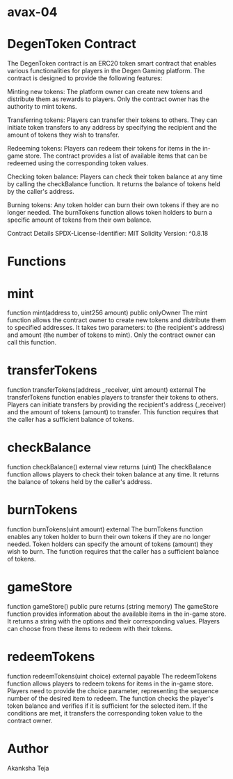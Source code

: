 # avax-04
# DegenToken Contract
The DegenToken contract is an ERC20 token smart contract that enables various functionalities for players in the Degen Gaming platform. The contract is designed to provide the following features:

Minting new tokens: The platform owner can create new tokens and distribute them as rewards to players. Only the contract owner has the authority to mint tokens.

Transferring tokens: Players can transfer their tokens to others. They can initiate token transfers to any address by specifying the recipient and the amount of tokens they wish to transfer.

Redeeming tokens: Players can redeem their tokens for items in the in-game store. The contract provides a list of available items that can be redeemed using the corresponding token values.

Checking token balance: Players can check their token balance at any time by calling the checkBalance function. It returns the balance of tokens held by the caller's address.

Burning tokens: Any token holder can burn their own tokens if they are no longer needed. The burnTokens function allows token holders to burn a specific amount of tokens from their own balance.

Contract Details
SPDX-License-Identifier: MIT
Solidity Version: ^0.8.18
# Functions
# mint
function mint(address to, uint256 amount) public onlyOwner
The mint function allows the contract owner to create new tokens and distribute them to specified addresses. It takes two parameters: to (the recipient's address) and amount (the number of tokens to mint). Only the contract owner can call this function.

# transferTokens
function transferTokens(address _receiver, uint amount) external
The transferTokens function enables players to transfer their tokens to others. Players can initiate transfers by providing the recipient's address (_receiver) and the amount of tokens (amount) to transfer. This function requires that the caller has a sufficient balance of tokens.

# checkBalance
function checkBalance() external view returns (uint)
The checkBalance function allows players to check their token balance at any time. It returns the balance of tokens held by the caller's address.

# burnTokens
function burnTokens(uint amount) external
The burnTokens function enables any token holder to burn their own tokens if they are no longer needed. Token holders can specify the amount of tokens (amount) they wish to burn. The function requires that the caller has a sufficient balance of tokens.

# gameStore
function gameStore() public pure returns (string memory)
The gameStore function provides information about the available items in the in-game store. It returns a string with the options and their corresponding values. Players can choose from these items to redeem with their tokens.

# redeemTokens
function redeemTokens(uint choice) external payable
The redeemTokens function allows players to redeem tokens for items in the in-game store. Players need to provide the choice parameter, representing the sequence number of the desired item to redeem. The function checks the player's token balance and verifies if it is sufficient for the selected item. If the conditions are met, it transfers the corresponding token value to the contract owner.


# Author
Akanksha Teja
